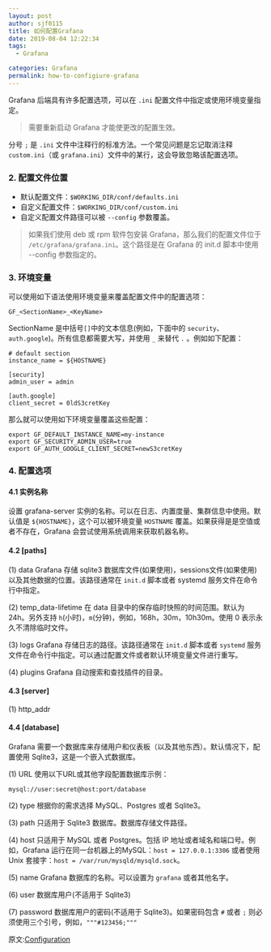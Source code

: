 ```yaml
---
layout: post
author: sjf0115
title: 如何配置Grafana
date: 2019-08-04 12:22:34
tags:
  - Grafana

categories: Grafana
permalink: how-to-configiure-grafana
---
```


Grafana 后端具有许多配置选项，可以在 `.ini` 配置文件中指定或使用环境变量指定。
> 需要重新启动 Grafana 才能使更改的配置生效。

分号 `;` 是 `.ini` 文件中注释行的标准方法。一个常见问题是忘记取消注释 `custom.ini`（或 `grafana.ini`）文件中的某行，这会导致忽略该配置选项。

### 2. 配置文件位置

- 默认配置文件：`$WORKING_DIR/conf/defaults.ini`
- 自定义配置文件：`$WORKING_DIR/conf/custom.ini`
- 自定义配置文件路径可以被 `--config` 参数覆盖。

> 如果我们使用 deb 或 rpm 软件包安装 Grafana，那么我们的配置文件位于 `/etc/grafana/grafana.ini`。这个路径是在 Grafana 的 init.d 脚本中使用 --config 参数指定的。

### 3. 环境变量

可以使用如下语法使用环境变量来覆盖配置文件中的配置选项：
```
GF_<SectionName>_<KeyName>
```
SectionName 是中括号`[]`中的文本信息(例如，下面中的 `security`、`auth.google`)。所有信息都需要大写，并使用 `_` 来替代 `.` 。例如如下配置：
```
# default section
instance_name = ${HOSTNAME}

[security]
admin_user = admin

[auth.google]
client_secret = 0ldS3cretKey
```
那么就可以使用如下环境变量覆盖这些配置：
```
export GF_DEFAULT_INSTANCE_NAME=my-instance
export GF_SECURITY_ADMIN_USER=true
export GF_AUTH_GOOGLE_CLIENT_SECRET=newS3cretKey
```
### 4. 配置选项

#### 4.1 实例名称

设置 grafana-server 实例的名称。可以在日志、内置度量、集群信息中使用。默认值是 `${HOSTNAME}`，这个可以被环境变量 `HOSTNAME` 覆盖。如果获得是是空值或者不存在，Grafana 会尝试使用系统调用来获取机器名称。

#### 4.2 [paths]

(1) data
Grafana 存储 sqlite3 数据库文件(如果使用)，sessions文件(如果使用)以及其他数据的位置。该路径通常在 `init.d` 脚本或者 systemd 服务文件在命令行中指定。

(2) temp_data-lifetime
在 data 目录中的保存临时快照的时间范围。默认为24h。另外支持 `h`(小时)，`m`(分钟)，例如，168h，30m，10h30m。使用 0 表示永久不清除临时文件。

(3) logs
Grafana 存储日志的路径。该路径通常在 `init.d` 脚本或者 `systemd` 服务文件在命令行中指定。可以通过配置文件或者默认环境变量文件进行重写。

(4) plugins
Grafana 自动搜索和查找插件的目录。

#### 4.3 [server]

(1) http_addr

#### 4.4 [database]

Grafana 需要一个数据库来存储用户和仪表板（以及其他东西）。默认情况下，配置使用 Sqlite3，这是一个嵌入式数据库。

(1) URL
使用以下URL或其他字段配置数据库示例：
```
mysql://user:secret@host:port/database
```

(2) type
根据你的需求选择 MySQL、Postgres 或者 Sqlite3。

(3) path
只适用于 Sqlite3 数据库。数据库存储文件路径。

(4) host
只适用于 MySQL 或者 Postgres。包括 IP 地址或者域名和端口号。例如，Grafana 运行在同一台机器上的MySQL：`host = 127.0.0.1:3306` 或者使用 Unix 套接字：`host = /var/run/mysqld/mysqld.sock`。

(5) name
Grafana 数据库的名称。可以设置为 `grafana` 或者其他名字。

(6) user
数据库用户(不适用于 Sqlite3)

(7) password
数据库用户的密码(不适用于 Sqlite3)。如果密码包含 `#` 或者 `;` 则必须使用三个引号，例如，`"""#123456;"""`













原文:[Configuration](https://grafana.com/docs/installation/configuration/)
